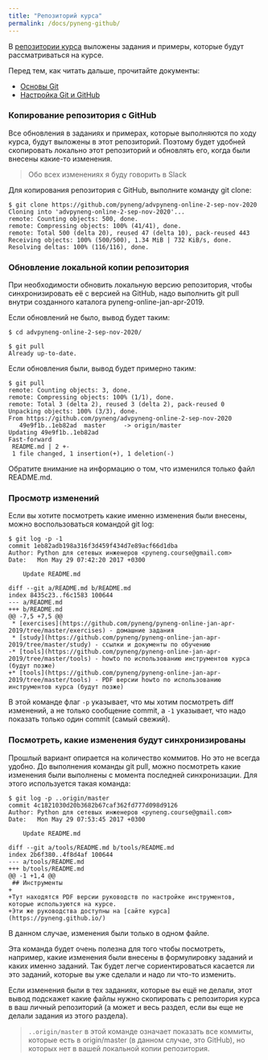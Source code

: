 ```yaml
---
title: "Репозиторий курса"
permalink: /docs/pyneng-github/
---
```


В [репозитории курса](https://github.com/pyneng/advpyneng-online-2-sep-nov-2020) выложены задания и примеры, которые будут рассматриваться на курсе.


Перед тем, как читать дальше, прочитайте документы:

* [Основы Git](https://pyneng.github.io/docs/git-basics/)
* [Настройка Git и GitHub](https://pyneng.github.io/docs/git-github-setup/)


### Копирование репозитория с GitHub

Все обновления в заданиях и примерах, которые выполняются по ходу курса, будут выложены в этот репозиторий.
Поэтому будет удобней скопировать локально этот репозиторий и обновлять его, когда были внесены какие-то изменения.

> Обо всех изменениях я буду говорить в Slack

Для копирования репозитория с GitHub, выполните команду git clone:
```
$ git clone https://github.com/pyneng/advpyneng-online-2-sep-nov-2020
Cloning into 'advpyneng-online-2-sep-nov-2020'...
remote: Counting objects: 500, done.
remote: Compressing objects: 100% (41/41), done.
remote: Total 500 (delta 20), reused 47 (delta 10), pack-reused 443
Receiving objects: 100% (500/500), 1.34 MiB | 732 KiB/s, done.
Resolving deltas: 100% (116/116), done.
```

### Обновление локальной копии репозитория

При необходимости обновить локальную версию репозитория, чтобы синхронизировать её с версией на GitHub, надо выполнить git pull внутри созданного каталога pyneng-online-jan-apr-2019.

Если обновлений не было, вывод будет таким:
```
$ cd advpyneng-online-2-sep-nov-2020/

$ git pull
Already up-to-date.
```

Если обновления были, вывод будет примерно таким:
```
$ git pull
remote: Counting objects: 3, done.
remote: Compressing objects: 100% (1/1), done.
remote: Total 3 (delta 2), reused 3 (delta 2), pack-reused 0
Unpacking objects: 100% (3/3), done.
From https://github.com/pyneng/advpyneng-online-2-sep-nov-2020
   49e9f1b..1eb82ad  master     -> origin/master
Updating 49e9f1b..1eb82ad
Fast-forward
 README.md | 2 +-
 1 file changed, 1 insertion(+), 1 deletion(-)
```

Обратите внимание на информацию о том, что изменился только файл README.md.

### Просмотр изменений

Если вы хотите посмотреть какие именно изменения были внесены, можно воспользоваться командой git log:
```
$ git log -p -1
commit 1eb82adb198a316f3d459f434d7e89acf66d1dba
Author: Python для сетевых инженеров <pyneng.course@gmail.com>
Date:   Mon May 29 07:42:20 2017 +0300

    Update README.md

diff --git a/README.md b/README.md
index 8435c23..f6c1583 100644
--- a/README.md
+++ b/README.md
@@ -7,5 +7,5 @@
 * [exercises](https://github.com/pyneng/pyneng-online-jan-apr-2019/tree/master/exercises) - домашние задания
 * [study](https://github.com/pyneng/pyneng-online-jan-apr-2019/tree/master/study) - ссылки и документы по обучению
-* [tools](https://github.com/pyneng/pyneng-online-jan-apr-2019/tree/master/tools) - howto по использованию инструментов курса (будут позже)
+* [tools](https://github.com/pyneng/pyneng-online-jan-apr-2019/tree/master/tools) - PDF версии howto по использованию инструментов курса (будут позже)
```

В этой команде флаг ```-p``` указывает, что мы хотим посмотреть diff изменений, а не только сообщение commit, а ```-1``` указывает, что надо показать только один commit (самый свежий).

### Посмотреть, какие изменения будут синхронизированы

Прошлый вариант опирается на количество коммитов.
Но это не всегда удобно.
До выполнения команды git pull, можно посмотреть какие изменения были выполнены с момента последней синхронизации.
Для этого используется такая команда:

```
$ git log -p ..origin/master
commit 4c1821030d20b3682b67caf362fd777d098d9126
Author: Python для сетевых инженеров <pyneng.course@gmail.com>
Date:   Mon May 29 07:53:45 2017 +0300

    Update README.md

diff --git a/tools/README.md b/tools/README.md
index 2b6f380..4f8d4af 100644
--- a/tools/README.md
+++ b/tools/README.md
@@ -1 +1,4 @@
 ## Инструменты
+
+Тут находятся PDF версии руководств по настройке инструментов, которые используются на курсе.
+Эти же руководства доступны на [сайте курса](https://pyneng.github.io/)
```

В данном случае, изменения были только в одном файле.

Эта команда будет очень полезна для того чтобы посмотреть, например, какие изменения были внесены в формулировку заданий и каких именно заданий.
Так будет легче сориентироваться касается ли это заданий, которые вы уже сделали и надо ли что-то изменить.

Если изменения были в тех заданиях, которые вы ещё не делали, этот вывод подскажет какие файлы нужно скопировать с репозитория курса в ваш личный репозиторий (а может и весь раздел, если вы еще не делали задания из этого раздела).

> ```..origin/master``` в этой команде означает показать все коммиты, которые есть в origin/master (в данном случае, это GitHub), но которых нет в вашей локальной копии репозитория.

